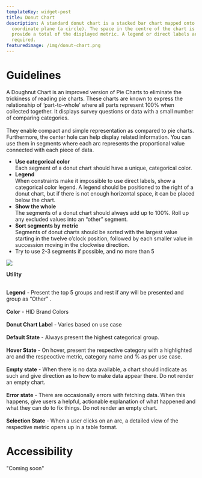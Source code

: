 ```yaml
---
templateKey: widget-post
title: Donut Chart
description: A standard donut chart is a stacked bar chart mapped onto a polar
  coordinate plane (a circle). The space in the centre of the chart is used to
  provide a total of the displayed metric. A legend or direct labels are
  required.
featuredimage: /img/donut-chart.png
---
```

# **Guidelines**

A Doughnut Chart is an improved version of Pie Charts to eliminate the trickiness of reading pie charts. These charts are known to express the relationship of ‘part-to-whole’ where all parts represent 100% when collected together. It displays survey questions or data with a small number of comparing categories.\
\
They enable compact and simple representation as compared to pie charts. Furthermore, the center hole can help display related information. You can use them in segments where each arc represents the proportional value connected with each piece of data.

* **Use categorical color**\
  Each segment of a donut chart should have a unique, categorical color.
* **Legend**\
  When constraints make it impossible to use direct labels, show a categorical color legend. A legend should be positioned to the right of a donut chart, but if there is not enough horizontal space, it can be placed below the chart.
* **Show the whole**\
  The segments of a donut chart should always add up to 100%. Roll up any excluded values into an “other” segment.
* **Sort segments by metric**\
  Segments of donut charts should be sorted with the largest value starting in the twelve o’clock position, followed by each smaller value in succession moving in the clockwise direction.
* Try to use 2-3 segments if possible, and no more than 5

![](/img/donut-chart.png)

**Utility**

\
**Legend** - Present the top 5 groups and rest if any will be presented and group as “Other” .\
\
**Color** - HID Brand Colors\
\
**Donut Chart Label** - Varies based on use case\
\
**Default State** - Always present the highest categorical group.\
\
**Hover State** - On hover, present the respective category with a highlighted arc and the respeoctive metric, category name and % as per use case.\
\
**Empty state** - When there is no data available, a chart should indicate as such and give direction as to how to make data appear there. Do not render an empty chart.\
\
**Error state** - There are occasionally errors with fetching data. When this happens, give users a helpful, actionable explanation of what happened and what they can do to fix things. Do not render an empty chart.\
\
**Selection State** - When a user clicks on an arc, a detailed view of the respective metric opens up in a table format.

# **Accessibility**

"Coming soon"